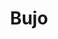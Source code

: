 ---
index: 3
title: Bujo
startDate: "2020-01-12"
dark:
image: /bujo.jpg
live: https://secure-woodland-45257.herokuapp.com/
repo: https://github.com/centanomics/bujo
description: Upcoming Project
techStack: React, MongoDB, NodeJs, ExpressJs
---